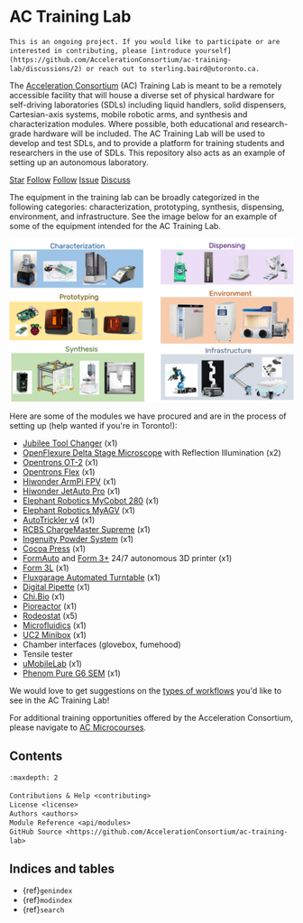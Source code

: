 # AC Training Lab

```{warning}
This is an ongoing project. If you would like to participate or are interested in contributing, please [introduce yourself](https://github.com/AccelerationConsortium/ac-training-lab/discussions/2) or reach out to sterling.baird@utoronto.ca.
```

The [Acceleration Consortium](https://github.com/AccelerationConsortium) (AC)
Training Lab is meant to be a remotely accessible facility that will house a
diverse set of physical hardware for self-driving laboratories (SDLs) including
liquid handlers, solid dispensers, Cartesian-axis systems, mobile robotic arms,
and synthesis and characterization modules. Where possible, both educational and
research-grade hardware will be included. The AC Training Lab will be used to
develop and test SDLs, and to provide a platform for training students and
researchers in the use of SDLs. This repository also acts as an example of
setting up an autonomous laboratory.

<a class="github-button" href="https://github.com/AccelerationConsortium/ac-training-lab"
data-icon="octicon-star" data-size="large" data-show-count="true" aria-label="Star
AccelerationConsortium/ac-training-lab on GitHub">Star</a>
<a class="github-button"
href="https://github.com/AccelerationConsortium" data-size="large" data-show-count="true"
aria-label="Follow @AccelerationConsortium on GitHub">Follow</a>
<a class="github-button"
href="https://github.com/sgbaird" data-size="large" data-show-count="true"
aria-label="Follow @sgbaird on GitHub">Follow</a>
<a class="github-button" href="https://github.com/AccelerationConsortium/ac-training-lab/issues"
data-icon="octicon-issue-opened" data-size="large" data-show-count="true"
aria-label="Issue AccelerationConsortium/ac-training-lab on GitHub">Issue</a>
<a class="github-button" href="https://github.com/AccelerationConsortium/ac-training-lab/discussions" data-icon="octicon-comment-discussion" data-size="large" aria-label="Discuss AccelerationConsortium/ac-training-lab on GitHub">Discuss</a>

The equipment in the training lab can be broadly categorized in the following
categories: characterization, prototyping, synthesis, dispensing, environment,
and infrastructure. See the image below for an example of some of the equipment
intended for the AC Training Lab.

![training lab categories](training-lab-categories.png)

Here are some of the modules we have procured and are in the process of setting up (help wanted if you're in Toronto!):
- [Jubilee Tool Changer](https://jubilee3d.com/index.php?title=Main_Page) (x1)
- [OpenFlexure Delta Stage Microscope](https://openflexure.org/projects/deltastage/) with Reflection Illumination (x2)
- [Opentrons OT-2](https://opentrons.com/products/robots/ot-2/) (x1)
- [Opentrons Flex](https://opentrons.com/products/flex/) (x1)
- [Hiwonder ArmPi FPV](https://www.hiwonder.com/products/armpi?_pos=4&_sid=a9741a308&_ss=r) (x1)
- [Hiwonder JetAuto Pro](https://www.hiwonder.com/products/jetauto-pro?variant=40040875229271) (x1)
- [Elephant Robotics MyCobot 280](https://shop.elephantrobotics.com/en-ca/collections/mycobot/products/mycobot-pi-worlds-smallest-and-lightest-six-axis-collaborative-robot) (x1)
- [Elephant Robotics MyAGV](https://shop.elephantrobotics.com/en-ca/collections/myagv/products/myagv-2023-pi?variant=47262714069304) (x1)
- [AutoTrickler v4](https://autotrickler.com/pages/autotrickler-v4) (x1)
- [RCBS ChargeMaster Supreme](https://www.rcbs.com/priming-and-powder-charging/powder-dispensers-and-scales/chargemaster-supreme-electronic-powder-dispenser/16-98943.html) (x1)
- [Ingenuity Powder System](https://ingenuityprecision.com/product/ingenuity-powder-system/) (x1)
- [Cocoa Press](https://cocoapress.com/en-ca) (x1)
- [FormAuto](https://formlabs.com/3d-printers/form-auto/) and [Form 3+](https://formlabs.com/3d-printers/form-3/) 24/7 autonomous 3D printer (x1)
- [Form 3L](https://formlabs.com/3d-printers/form-3l/) (x1)
- [Fluxgarage Automated Turntable](https://www.tindie.com/products/fluxgarage/turntable-for-stepper-motor-kit/) (x1)
- [Digital Pipette](https://github.com/ac-rad/digital-pipette) (x1)
- [Chi.Bio](https://chi.bio/) (x1)
- [Pioreactor](https://pioreactor.com/en-ca/products/pioreactor-20ml?variant=46559156469816) (x1)
- [Rodeostat](https://iorodeo.com/products/rodeostat) (x5)
- [Microfluidics](https://www.labmaker.org/collections/biotechnology/products/pressure-regulator-senyo-lab) (x1)
- [UC2 Minibox](https://www.labmaker.org/collections/uc2-miniscope/products/uc2-minibox) (x1)
- Chamber interfaces (glovebox, fumehood)
- Tensile tester
- [uMobileLab](https://unitedrobotics.group/en/robots/umobilelab) (x1)
- [Phenom Pure G6 SEM](https://www.thermofisher.com/ca/en/home/electron-microscopy/products/desktop-scanning-electron-microscopes/phenom-pure.html) (x1)

We would love to get suggestions on the [types of workflows](https://github.com/AccelerationConsortium/ac-training-lab/discussions/3) you'd like to see in the AC Training Lab!

For additional training opportunities offered by the Acceleration Consortium, please navigate to [AC Microcourses](https://ac-microcourses.readthedocs.io/en/latest/).

## Contents

```{toctree}
:maxdepth: 2

Contributions & Help <contributing>
License <license>
Authors <authors>
Module Reference <api/modules>
GitHub Source <https://github.com/AccelerationConsortium/ac-training-lab>
```

## Indices and tables

* {ref}`genindex`
* {ref}`modindex`
* {ref}`search`

[Sphinx]: http://www.sphinx-doc.org/
[Markdown]: https://daringfireball.net/projects/markdown/
[reStructuredText]: http://www.sphinx-doc.org/en/master/usage/restructuredtext/basics.html
[MyST]: https://myst-parser.readthedocs.io/en/latest/

<script async defer src="https://buttons.github.io/buttons.js"></script>
